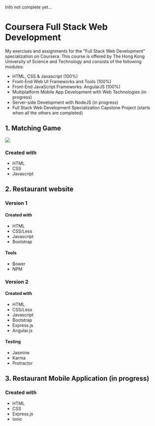 Info not complete yet...

# Coursera Full Stack Web Development

My exercises and assignments for the "Full Stack Web Development" specialization on Coursera.
This course is offered by The Hong Kong University of Science and Technology and consists of the following modules:
- HTML, CSS & Javascript (100%)
- Front-End Web UI Frameworks and Tools (100%)
- Front-End JavaScript Frameworks: AngularJS (100%)
- Multiplatform Mobile App Development with Web Technologies (in progress)
- Server-side Development with NodeJS (in progress)
- Full Stack Web Development Specialization Capstone Project (starts when all the others are completed)

## 1. Matching Game

![](https://doc-04-2k-docs.googleusercontent.com/docs/securesc/9ir9fms0pg6nuidj5k4iqdjvtm3bp9mu/k161gmfpls6b1q6gtfkrpkn0cifi7bll/1473962400000/10394595151104025878/10394595151104025878/0ByNbN1Gtt8A9eE81dUlQWjM5bGs?e=view&nonce=stlc99tflc3se&user=10394595151104025878&hash=p0rf2qq6rbjh3ubb71jqs276k7jh0vle.png)

### Created with
 - HTML
 - CSS
 - Javascript

## 2. Restaurant website

### Version 1

#### Created with
- HTML
- CSS/Less
- Javascript
- Bootstrap

#### Tools
- Bower
- NPM

### Version 2

#### Created with
- HTML
- CSS/Less
- Javascript
- Bootstrap
- Express.js
- Angular.js

#### Testing
- Jasmine
- Karma
- Protractor

## 3. Restaurant Mobile Application (in progress)

### Created with
- HTML 
- CSS
- Express.js
- Ionic
